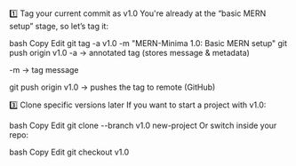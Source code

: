 1️⃣ Tag your current commit as v1.0
You're already at the “basic MERN setup” stage, so let’s tag it:

bash
Copy
Edit
git tag -a v1.0 -m "MERN-Minima 1.0: Basic MERN setup"
git push origin v1.0
-a → annotated tag (stores message & metadata)

-m → tag message

git push origin v1.0 → pushes the tag to remote (GitHub)

3️⃣ Clone specific versions later
If you want to start a project with v1.0:

bash
Copy
Edit
git clone --branch v1.0 <repo-url> new-project
Or switch inside your repo:

bash
Copy
Edit
git checkout v1.0

